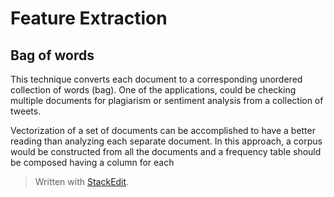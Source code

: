 
# Feature Extraction

## Bag of words

This technique converts each document to a corresponding unordered collection of words (bag). One of the applications, could be checking multiple documents for plagiarism or sentiment analysis from a collection of tweets.

Vectorization of a set of documents can be accomplished to have a better reading than analyzing each separate document. In this approach, a corpus would be constructed from all the documents and a frequency table should be composed having a column for each 

> Written with [StackEdit](https://stackedit.io/).
<!--stackedit_data:
eyJoaXN0b3J5IjpbMTE4ODQ5MDQ2M119
-->
